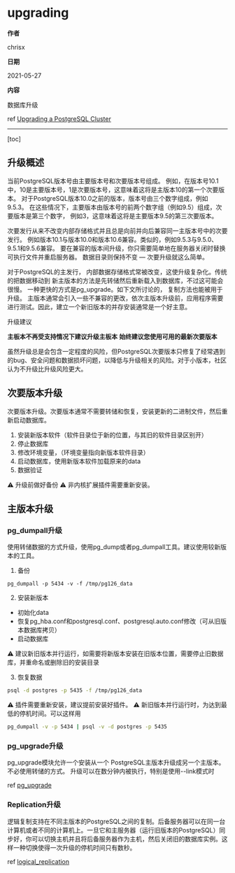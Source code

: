 # upgrading

**作者**

chrisx

**日期**

2021-05-27

**内容**

数据库升级

ref [Upgrading a PostgreSQL Cluster](https://www.postgresql.org/docs/13/upgrading.html)

----

[toc]

## 升级概述

当前PostgreSQL版本号由主要版本号和次要版本号组成。 例如，在版本号10.1中，10是主要版本号，1是次要版本号，这意味着这将是主版本10的第一个次要版本。 对于PostgreSQL版本10.0之前的版本，版本号由三个数字组成，例如9.5.3。 在这些情况下，主要版本由版本号的前两个数字组（例如9.5）组成，次要版本是第三个数字， 例如3，这意味着这将是主要版本9.5的第三次要版本。

次要发行从来不改变内部存储格式并且总是向前并向后兼容同一主版本号中的次要发行。 例如版本10.1与版本10.0和版本10.6兼容。类似的，例如9.5.3与9.5.0、9.5.1和9.5.6兼容。 要在兼容的版本间升级，你只需要简单地在服务器关闭时替换可执行文件并重启服务器。 数据目录则保持不变 — 次要升级就这么简单。

对于PostgreSQL的主发行， 内部数据存储格式常被改变，这使升级复杂化。传统的把数据移动到 新主版本的方法是先转储然后重新载入到数据库，不过这可能会很慢。 一种更快的方式是pg_upgrade。如下文所讨论的， 复制方法也能被用于升级。
主版本通常会引入一些不兼容的更改，依次主版本升级前，应用程序需要进行测试。因此，建立一个新旧版本的并存安装通常是一个好主意。

升级建议

**主板本不再受支持情况下建议升级主板本**
**始终建议您使用可用的最新次要版本**

虽然升级总是会包含一定程度的风险，但PostgreSQL次要版本只修复了经常遇到的bug、安全问题和数据损坏问题，以降低与升级相关的风险。对于小版本，社区认为不升级比升级风险更大。

## 次要版本升级

次要版本升级。次要版本通常不需要转储和恢复，安装更新的二进制文件，然后重新启动数据库。

1. 安装新版本软件（软件目录位于新的位置，与其旧的软件目录区别开）
2. 停止数据库
3. 修改环境变量，（环境变量指向新版本软件目录）
4. 启动数据库，使用新版本软件加载原来的data
5. 数据验证

:warning: 升级前做好备份
:warning: 非内核扩展插件需要重新安装。

<!--

编译安装插件，扩展无需删除

postgres=# \dx
                                        List of installed extensions
        Name        | Version |   Schema   |                           Description
--------------------+---------+------------+-----------------------------------------------------------------
 pg_bulkload        | 1.0     | public     | pg_bulkload is a high speed data loading utility for PostgreSQL
 pg_hint_plan       | 1.3.7   | hint_plan  |
 pg_stat_statements | 1.7     | public     | track execution statistics of all SQL statements executed
 plpgsql            | 1.0     | pg_catalog | PL/pgSQL procedural language
(4 rows)

[postgres@db ~]$ pg_ctl start
waiting for server to start....2022-02-28 10:39:50.848 CST [12668] FATAL:  could not access file "pg_hint_plan": No such file or directory
2022-02-28 10:39:50.848 CST [12668] LOG:  database system is shut down
 stopped waiting
pg_ctl: could not start server
Examine the log output.
[postgres@db ~]$ ls

[postgres@db pg_hint_plan-PG12]$ make install
/bin/mkdir -p '/opt/pg129/share/postgresql/extension'
/bin/mkdir -p '/opt/pg129/share/postgresql/extension'
/bin/mkdir -p '/opt/pg129/lib/postgresql'
/bin/install -c -m 644 .//pg_hint_plan.control '/opt/pg129/share/postgresql/extension/'
/bin/install -c -m 644 .//pg_hint_plan--*.sql  '/opt/pg129/share/postgresql/extension/'
/bin/install -c -m 755  pg_hint_plan.so '/opt/pg129/lib/postgresql/'
[postgres@db pg_hint_plan-PG12]$

pg_ctl start
-->

## 主版本升级

### pg_dumpall升级

使用转储数据的方式升级，使用pg_dump或者pg_dumpall工具。建议使用较新版本的工具。

1. 备份

```
pg_dumpall -p 5434 -v -f /tmp/pg126_data

```

2. 安装新版本

* 初始化data
* 恢复pg_hba.conf和postgresql.conf、postgresql.auto.conf修改（可从旧版本数据库拷贝）
* 启动数据库

:warning: 建议新旧版本并行运行，如需要将新版本安装在旧版本位置，需要停止旧数据库，并重命名或删除旧的安装目录

3. 恢复数据

```sh
psql -d postgres -p 5435 -f /tmp/pg126_data

```

:warning: 插件需要重新安装，建议提前安装好插件。
:warning: 新旧版本并行运行时，为达到最低的停机时间。可以这样用

```sh
pg_dumpall -v -p 5434 | psql -v -d postgres -p 5435

```

### pg_upgrade升级

pg_upgrade模块允许一个安装从一个 PostgreSQL主版本升级成另一个主版本。不必使用转储的方式。 升级可以在数分钟内被执行，特别是使用--link模式时

ref [pg_upgrade](./pg_upgrade.md)

### Replication升级

逻辑复制支持在不同主版本的PostgreSQL之间的复制。后备服务器可以在同一台计算机或者不同的计算机上。一旦它和主服务器（运行旧版本的PostgreSQL）同步好，你可以切换主机并且将后备服务器作为主机，然后关闭旧的数据库实例。这样一种切换使得一次升级的停机时间只有数秒。

ref [logical_replication](./logical_replication.md)